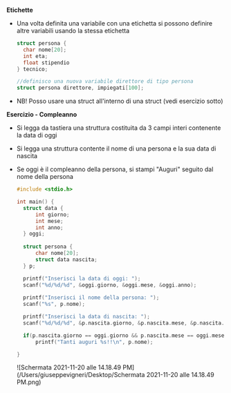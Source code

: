 **Etichette**

- Una volta definita una variabile con una etichetta si possono definire altre variabili usando la stessa etichetta

  ```c
  struct persona {
  	char nome[20];
  	int eta;
  	float stipendio
  } tecnico;
  
  //definisco una nuova variabile direttore di tipo persona
  struct persona direttore, impiegati[100];
  ```

- NB! Posso usare una struct all'interno di una struct (vedi esercizio sotto)

**Esercizio - Compleanno**

- Si legga da tastiera una struttura costituita da 3 campi interi contenente la data di oggi

- Si legga una struttura contente il nome di una persona e la sua data di nascita

- Se oggi è il compleanno della persona, si stampi "Auguri" seguito dal nome della persona

  ```c
  #include <stdio.h>
  
  int main() {
  	struct data {
  		int giorno;
  		int mese;
  		int anno;
  	} oggi;
  	
  	struct persona {
  		char nome[20];
  		struct data nascita;
  	} p;
  
  	printf("Inserisci la data di oggi: ");
  	scanf("%d/%d/%d", &oggi.giorno, &oggi.mese, &oggi.anno);
  	
  	printf("Inserisci il nome della persona: ");
  	scanf("%s", p.nome);
  
  	printf("Inserisci la data di nascita: ");
  	scanf("%d/%d/%d", &p.nascita.giorno, &p.nascita.mese, &p.nascita.anno);
  
  	if(p.nascita.giorno == oggi.giorno && p.nascita.mese == oggi.mese)
  		printf("Tanti auguri %s!!\n", p.nome);
  
  }
  ```

  ![Schermata 2021-11-20 alle 14.18.49 PM](/Users/giuseppevigneri/Desktop/Schermata 2021-11-20 alle 14.18.49 PM.png)

